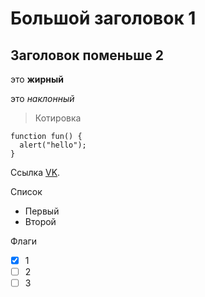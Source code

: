 # Большой заголовок 1
## Заголовок поменьше 2

это **жирный**

это *наклонный*
> Котировка

```
function fun() {
  alert("hello");
}
```
Ссылка [VK](vk.com).

Список
- Первый
- Второй

Флаги
- [X] 1
- [ ] 2
- [ ] 3
